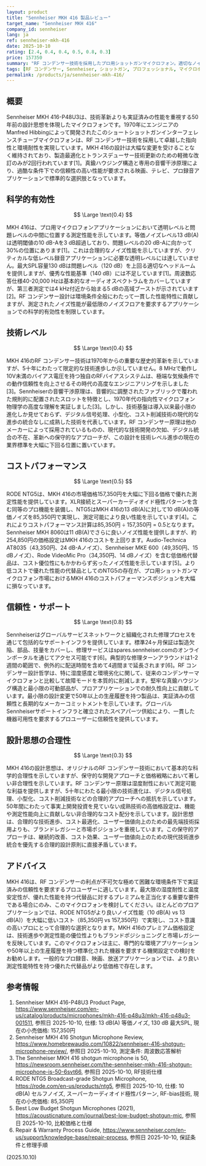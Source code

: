 ```yaml
---
layout: product
title: "Sennheiser MKH 416 製品レビュー"
target_name: "Sennheiser MKH 416"
company_id: sennheiser
lang: ja
ref: sennheiser-mkh-416
date: 2025-10-10
rating: [2.4, 0.4, 0.4, 0.5, 0.8, 0.3]
price: 157350
summary: "RF コンデンサー技術を採用したプロ用ショットガンマイクロフォン。適切なノイズ性能と環境耐性を提供するが、より低価格で優れた代替品が存在するためコストパフォーマンスに課題"
tags: [RF コンデンサー, Sennheiser, ショットガン, プロフェッショナル, マイクロホン]
permalink: /products/ja/sennheiser-mkh-416/
---
```

## 概要

Sennheiser MKH 416-P48U3は、技術革新よりも実証済みの性能を重視する50年前の設計思想を体現したマイクロフォンです。1970年にエンジニアのManfred Hibbingによって開発されたこのショートショットガンインターフェレンスチューブマイクロフォンは、RF コンデンサー技術を採用して卓越した指向性と環境耐性を実現しています。MKH 416の設計は大幅な変更を受けることなく維持されており、製造最適化とトランスデューサー技術更新のための軽微な改訂のみが2回行われています[1]。真鍮ハウジング構造と専用の音響干渉原理により、過酷な条件下での信頼性の高い性能が要求される映画、テレビ、プロ録音アプリケーションで標準的な選択肢となっています。

## 科学的有効性

$$ \Large \text{0.4} $$

MKH 416は、プロ用マイクロフォンアプリケーションにおいて透明レベルと問題レベルの中間に位置する測定性能を示しています。等価ノイズレベル13 dB(A)は透明閾値の10 dB-Aを3 dB超過しており、問題レベルの20 dB-Aに向かって30%の位置にあります[1]。これは合理的なノイズ性能を示していますが、クリティカルな低レベル録音アプリケーションに必要な透明レベルには達していません。最大SPL容量130 dBは問題レベル（120 dB）を上回る適切なヘッドルームを提供しますが、優秀な性能基準（140 dB）には不足しています[1]。周波数応答仕様40-20,000 Hzは基本的なオーディオスペクトラムをカバーしていますが、第三者測定では4 kHz付近から始まる5 dBの高域ブーストが示されています[2]。RF コンデンサー設計は環境条件全般にわたって一貫した性能特性に貢献しますが、測定されたノイズ性能が最低限のノイズフロアを要求するアプリケーションでの科学的有効性を制限しています。

## 技術レベル

$$ \Large \text{0.4} $$

MKH 416のRF コンデンサー技術は1970年からの重要な歴史的革新を示していますが、5十年にわたって限定的な技術進歩しか示していません。8 MHzで動作し10V未満のバイアス電圧を持つ独自のRFバイアスシステムは、極端な気候条件での動作信頼性を向上させるその時代の高度なエンジニアリングを示しました[3]。Sennheiserの音響干渉原理は、音響的に調整されたファブリックで覆われた規則的に配置されたスロットを特徴とし、1970年代の指向性マイクロフォン物理学の高度な理解を実証しました[3]。しかし、技術基盤は導入以来最小限の進化しか見せておらず、デジタル信号処理、小型化、コスト削減技術の現代的な進歩の統合なしに成熟した技術を代表しています。RF コンデンサー原理は他のメーカーによって採用されているものの、現代的な技術開発の欠如、デジタル統合の不在、革新への保守的なアプローチが、この設計を技術レベル進歩の現在の業界標準を大幅に下回る位置に置いています。

## コストパフォーマンス

$$ \Large \text{0.5} $$

RODE NTG5は、MKH 416の市場価格157,350円を大幅に下回る価格で優れた測定性能を提供しています。XLR接続とスーパーカーディオイド極性パターンを含む同等のプロ機能を装備し、NTG5はMKH 416の13 dB(A)に対して10 dB(A)の等価ノイズを85,350円で実現し、測定可能により良い性能を示しています[4]。これによりコストパフォーマンス計算は85,350円 ÷ 157,350円 = 0.5となります。Sennheiser MKH 8060は11 dB(A)でさらに良いノイズ性能を提供しますが、約254,850円の価格設定はMKH 416のコストを上回ります。Audio-Technica AT8035（43,350円、24 dB-Aノイズ）、Sennheiser MKE 600（49,350円、15 dBノイズ）、Rode VideoMic Pro（34,350円、14 dBノイズ）を含む低価格代替品は、コスト優位性にもかかわらず劣ったノイズ性能を示しています[5]。より低コストで優れた性能の代替品としてのNTG5の存在が、プロ用ショットガンマイクロフォン市場におけるMKH 416のコストパフォーマンスポジションを大幅に損なっています。

## 信頼性・サポート

$$ \Large \text{0.8} $$

Sennheiserはグローバルサービスネットワークと組織化された修理プロセスを通じて包括的なサポートインフラを提供しています。標準24ヶ月保証は製造欠陥、部品、技量をカバーし、修理サービスはspares.sennheiser.comのオンラインポータルを通じてアクセス可能です[6]。典型的な修理ターンアラウンドは1-2週間の範囲で、例外的に配送時間を含めて4週間まで延長されます[6]。RF コンデンサー設計哲学は、特に湿度感度と環境劣化に関して、従来のコンデンサーマイクロフォンと比較して故障モードを本質的に削減します。堅牢な真鍮ハウジング構造と最小限の可動部品が、プロアプリケーションでの耐久性向上に貢献しています。最小限の設計変更で50年以上の生産履歴を持つ製品は、実証済みの信頼性と長期的なメーカーコミットメントを示しています。グローバルSennheiserサポートインフラと確立されたスペアパーツ供給により、一貫した機器可用性を要求するプロユーザーに信頼性を提供しています。

## 設計思想の合理性

$$ \Large \text{0.3} $$

MKH 416の設計思想は、オリジナルのRF コンデンサー技術において基本的な科学的合理性を示していますが、保守的な開発アプローチと価格戦略において著しい非合理性を示しています。RF コンデンサー原理は湿度耐性において測定可能な利益を提供しますが、5十年にわたる最小限の技術進化は、デジタル信号処理、小型化、コスト削減技術などの合理的アプローチへの抵抗を示しています。50年間にわたって事実上開発投資を見ていない成熟技術の高価格設定は、機能や測定性能向上に貢献しない非合理的なコスト配分を示しています。設計思想は、合理的な技術進歩、コスト最適化、ユーザー価値向上のための最先端技術採用よりも、ブランドレガシーと市場ポジションを重視しています。この保守的アプローチは、継続的改善、コスト効果、ユーザー価値向上のための現代技術進歩統合を優先する合理的設計原則に直接矛盾しています。

## アドバイス

MKH 416は、RF コンデンサーの利点が不可欠な極めて困難な環境条件下で実証済みの信頼性を要求するプロユーザーに適しています。最大限の湿度耐性と温度安定性が、優れた性能を持つ代替品に対するプレミアムを正当化する重要な要件である場合にのみ、このマイクロフォンを検討してください。ほとんどのプロアプリケーションでは、RODE NTG5がより良いノイズ性能（10 dB(A) vs 13 dB(A)）を大幅に低いコスト（85,350円 vs 157,350円）で実現し、コスト意識の高いプロにとって合理的な選択となります。MKH 416のプレミアム価格設定は、技術進歩や測定性能の優位性よりもブランドポジショニングと市場レガシーを反映しています。このマイクロフォンは主に、専門的な環境アプリケーションや50年以上の生産履歴を持つ標準化された機器を要求する機関設定での検討をお勧めします。一般的なプロ録音、映画、放送アプリケーションでは、より良い測定性能特性を持つ優れた代替品がより低価格で存在します。

## 参考情報

1. Sennheiser MKH 416-P48U3 Product Page, https://www.sennheiser.com/en-us/catalog/products/microphones/mkh-416-p48u3/mkh-416-p48u3-001511, 参照日 2025-10-10, 仕様: 13 dB(A) 等価ノイズ, 130 dB 最大SPL, 現在の小売価格: 157,350円
2. Sennheiser MKH 416 Shotgun Microphone Review, https://www.homebrewaudio.com/10822/sennheiser-416-shotgun-microphone-review/, 参照日 2025-10-10, 測定条件: 周波数応答解析
3. The Sennheiser MKH 416 shotgun microphone is 50, https://newsroom.sennheiser.com/the-sennheiser-mkh-416-shotgun-microphone-is-50-6svt66, 参照日 2025-10-10, RF技術仕様
4. RODE NTG5 Broadcast-grade Shotgun Microphone, https://rode.com/en-us/products/ntg5, 参照日 2025-10-10, 仕様: 10 dB(A) セルフノイズ, スーパーカーディオイド極性パターン, RF-bias技術, 現在の小売価格: 85,350円
5. Best Low Budget Shotgun Microphones (2021), https://acousticnature.com/journal/best-low-budget-shotgun-mic, 参照日 2025-10-10, 比較価格と仕様
6. Repair & Warranty Process Guide, https://www.sennheiser.com/en-us/support/knowledge-base/repair-process, 参照日 2025-10-10, 保証条件と修理手順

(2025.10.10)